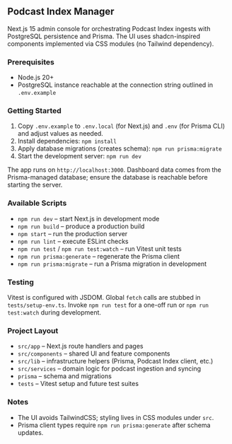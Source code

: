 ## Podcast Index Manager

Next.js 15 admin console for orchestrating Podcast Index ingests with PostgreSQL persistence and Prisma. The UI uses shadcn-inspired components implemented via CSS modules (no Tailwind dependency).

### Prerequisites
- Node.js 20+
- PostgreSQL instance reachable at the connection string outlined in `.env.example`

### Getting Started
1. Copy `.env.example` to `.env.local` (for Next.js) and `.env` (for Prisma CLI) and adjust values as needed.
2. Install dependencies: `npm install`
3. Apply database migrations (creates schema): `npm run prisma:migrate`
4. Start the development server: `npm run dev`

The app runs on `http://localhost:3000`. Dashboard data comes from the Prisma-managed database; ensure the database is reachable before starting the server.

### Available Scripts
- `npm run dev` – start Next.js in development mode
- `npm run build` – produce a production build
- `npm start` – run the production server
- `npm run lint` – execute ESLint checks
- `npm run test` / `npm run test:watch` – run Vitest unit tests
- `npm run prisma:generate` – regenerate the Prisma client
- `npm run prisma:migrate` – run a Prisma migration in development

### Testing
Vitest is configured with JSDOM. Global `fetch` calls are stubbed in `tests/setup-env.ts`. Invoke `npm run test` for a one-off run or `npm run test:watch` during development.

### Project Layout
- `src/app` – Next.js route handlers and pages
- `src/components` – shared UI and feature components
- `src/lib` – infrastructure helpers (Prisma, Podcast Index client, etc.)
- `src/services` – domain logic for podcast ingestion and syncing
- `prisma` – schema and migrations
- `tests` – Vitest setup and future test suites

### Notes
- The UI avoids TailwindCSS; styling lives in CSS modules under `src`.
- Prisma client types require `npm run prisma:generate` after schema updates.

